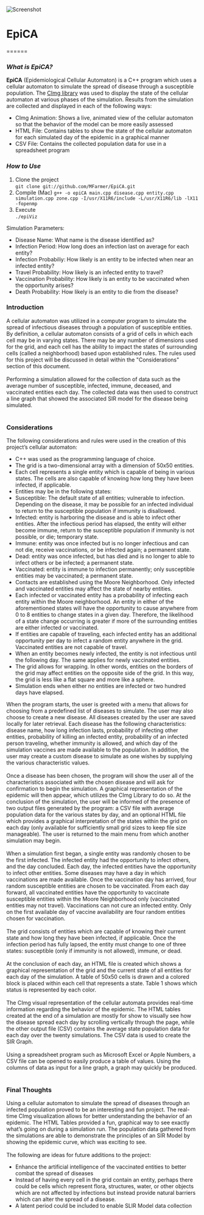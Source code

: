 ![Screenshot](https://raw.github.com/MFarmer/EpiViz/master/Screenshot/sample1.png)
<h1>EpiCA</h1>
======

<h3><i>What is EpiCA?</i></h3>

<b>EpiCA</b> (Epidemiological Cellular Automaton) is a C++ program which uses a cellular automaton to simulate the spread of disease through a susceptible population. The [CImg library](http://cimg.sourceforge.net/) was used to display the state of the cellular automaton at various phases of the simulation. Results from the simulation are collected and displayed in each of the following ways:
<ul>
<li>CImg Animation: Shows a live, animated view of the cellular automaton so that the behavior of the model can be more easily assessed
<li>HTML File: Contains tables to show the state of the cellular automaton for each simulated day of the epidemic in a graphical manner</li>
<li>CSV File: Contains the collected population data for use in a spreadsheet program</li>
</ul>

<h3><i>How to Use</i></h3>

<ol>
<li>Clone the project<br/>
<code>git clone git://github.com/MFarmer/EpiCA.git</code>
</li>
<li>Compile (Mac)
<code>g++ -o epiCA main.cpp disease.cpp entity.cpp simulation.cpp zone.cpp -I/usr/X11R6/include -L/usr/X11R6/lib -lX11 -fopenmp
</code></li>
<li>Execute<br/><code>./epiViz</code></li>
</ol>

Simulation Parameters:
<ul>
<li>Disease Name: What name is the disease identified as?</li>
<li>Infection Period: How long does an infection last on average for each entity?</li>
<li>Infection Probabiliy: How likely is an entity to be infected when near an infected entity?</li>
<li>Travel Probability: How likely is an infected entity to travel?</li>
<li>Vaccination Probability: How likely is an entity to be vaccinated when the opportunity arises?</li>
<li>Death Probability: How likely is an entity to die from the disease?</li>
</ul>

<h3>Introduction</h3>
A cellular automaton was utilized in a computer program to simulate the spread of infectious diseases through a population of susceptible entities. By definition, a cellular automaton consists of a grid of cells in which each cell may be in varying states. There may be any number of dimensions used for the grid, and each cell has the ability to impact the states of surrounding cells (called a neighborhood) based upon established rules. The rules used for this project will be discussed in detail within the "Considerations" section of this document.
<br><br>
Performing a simulation allowed for the collection of data such as the average number of susceptible, infected, immune, deceased, and vaccinated entities each day. The collected data was then used to construct a line graph that showed the associated SIR model for the disease being simulated.
<br><br>
<h3>Considerations</h3>
The following considerations and rules were used in the creation of this project’s cellular automaton:
<ul>
<li>C++ was used as the programming language of choice.</li>
<li>The grid is a two-dimensional array with a dimension of 50x50 entities.</li>
<li>Each cell represents a single entity which is capable of being in various states. The cells are also capable of knowing how long they have been infected, if applicable.</li>
<li>Entities may be in the following states:</li>
<li>Susceptible: The default state of all entities; vulnerable to infection. Depending on the disease, it may be possible for an infected individual to return to the susceptible population if immunity is disallowed.</li>
<li>Infected: entity is harboring the disease and is able to infect other entities. After the infectious period has elapsed, the entity will either become immune, return to the susceptible population if immunity is not possible, or die; temporary state.</li>
<li>Immune: entity was once infected but is no longer infectious and can not die, receive vaccinations, or be infected again; a permanent state.</li>
<li>Dead: entity was once infected, but has died and is no longer to able to infect others or be infected; a permanent state.</li>
<li>Vaccinated: entity is immune to infection permanently; only susceptible entities may be vaccinated; a permanent state.</li>
<li>Contacts are established using the Moore Neighborhood. Only infected and vaccinated entities may affect the state of nearby entities.</li>
<li>Each infected or vaccinated entity has a probability of infecting each entity within the Moore neighborhood. An entity in either of the aforementioned states will have the opportunity to cause anywhere from 0 to 8 entities to change states in a given day. Therefore, the likelihood of a state change occurring is greater if more of the surrounding entities are either infected or vaccinated.</li>
<li>If entities are capable of traveling, each infected entity has an additional opportunity per day to infect a random entity anywhere in the grid. Vaccinated entities are not capable of travel.</li>
<li>When an entity becomes newly infected, the entity is not infectious until the following day. The same applies for newly vaccinated entities.</li>
<li>The grid allows for wrapping. In other words, entities on the borders of the grid may affect entities on the opposite side of the grid. In this way, the grid is less like a flat square and more like a sphere.</li>
<li>Simulation ends when either no entities are infected or two hundred days have elapsed.</li>
</ul>

When the program starts, the user is greeted with a menu that allows for choosing from a predefined list of diseases to simulate. The user may also choose to create a new disease. All diseases created by the user are saved locally for later retrieval. Each disease has the following characteristics: disease name, how long infection lasts, probability of infecting other entities, probability of killing an infected entity, probability of an infected person traveling, whether immunity is allowed, and which day of the simulation vaccines are made available to the population. In addition, the user may create a custom disease to simulate as one wishes by supplying the various characteristic values.
<br><br>
Once a disease has been chosen, the program will show the user all of the characteristics associated with the chosen disease and will ask for confirmation to begin the simulation. A graphical representation of the epidemic will then appear, which utilizes the CImg Library to do so. At the conclusion of the simulation, the user will be informed of the presence of two output files generated by the program: a CSV file with average population data for the various states by day, and an optional HTML file which provides a graphical interpretation of the states within the grid on each day (only available for sufficiently small grid sizes to keep file size manageable). The user is returned to the main menu from which another simulation may begin.
<br><br>
When a simulation first began, a single entity was randomly chosen to be the first infected. The infected entity had the opportunity to infect others, and the day concluded. Each day, the infected entities have the opportunity to infect other entities. Some diseases may have a day in which vaccinations are made available. Once the vaccination day has arrived, four random susceptible entities are chosen to be vaccinated. From each day forward, all vaccinated entities have the opportunity to vaccinate susceptible entities within the Moore Neighborhood only (vaccinated entities may not travel). Vaccinations can not cure an infected entity. Only on the first available day of vaccine availability are four random entities chosen for vaccination.
<br><br>
The grid consists of entities which are capable of knowing their current state and how long they have been infected, if applicable. Once the infection period has fully lapsed, the entity must change to one of three states: susceptible (only if immunity is not allowed), immune, or dead.
<br><br>
At the conclusion of each day, an HTML file is created which shows a graphical representation of the grid and the current state of all entities for each day of the simulation. A table of 50x50 cells is drawn and a colored block is placed within each cell that represents a state. Table 1 shows which status is represented by each color.
<br><br>
The CImg visual representation of the cellular automata provides real-time information regarding the behavior of the epidemic. The HTML tables created at the end of a simulation are mostly for show to visually see how the disease spread each day by scrolling vertically through the page, while the other output file (CSV) contains the average state population data for each day over the twenty simulations. The CSV data is used to create the SIR Graph.
<br><br>
Using a spreadsheet program such as Microsoft Excel or Apple Numbers, a CSV file can be opened to easily produce a table of values. Using the columns of data as input for a line graph, a graph may quickly be produced.
<br><br>

<h3>Final Thoughts</h3>
Using a cellular automaton to simulate the spread of diseases through an infected population proved to be an interesting and fun project. The real-time CImg visualization allows for better understanding the behavior of an epidemic. The HTML Tables provided a fun, graphical way to see exactly what’s going on during a simulation run. The population data gathered from the simulations are able to demonstrate the principles of an SIR Model by showing the epidemic curve, which was exciting to see.
<br><br>
The following are ideas for future additions to the project:
<ul>
<li>Enhance the artificial intelligence of the vaccinated entities to better combat the spread of diseases</li>
<li>Instead of having every cell in the grid contain an entity, perhaps there could be cells which represent flora, structures, water, or other objects which are not affected by infections but instead provide natural barriers which can alter the spread of a disease.</li>
<li>A latent period could be included to enable SLIR Model data collection</li>
</ul>
